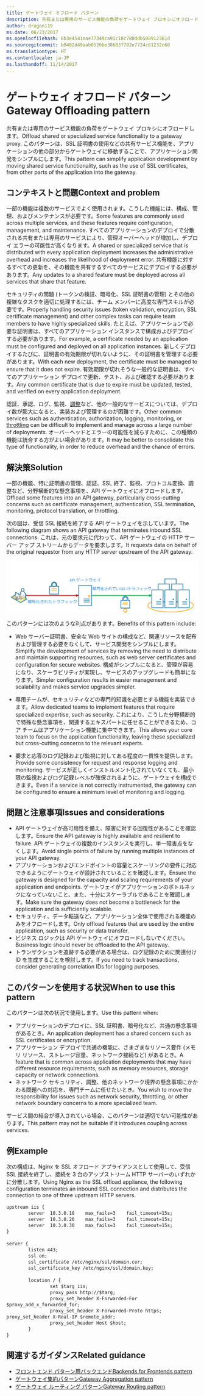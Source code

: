```yaml
---
title: ゲートウェイ オフロード パターン
description: 共有または専用のサービス機能の負荷をゲートウェイ プロキシにオフロードします。
author: dragon119
ms.date: 06/23/2017
ms.openlocfilehash: 6b3e4541aae77349ca91c18c788ddb508912361d
ms.sourcegitcommit: b0482d49aab0526be386837702e7724c61232c60
ms.translationtype: HT
ms.contentlocale: ja-JP
ms.lasthandoff: 11/14/2017
---
```

# <a name="gateway-offloading-pattern"></a><span data-ttu-id="50e45-103">ゲートウェイ オフロード パターン</span><span class="sxs-lookup"><span data-stu-id="50e45-103">Gateway Offloading pattern</span></span>

<span data-ttu-id="50e45-104">共有または専用のサービス機能の負荷をゲートウェイ プロキシにオフロードします。</span><span class="sxs-lookup"><span data-stu-id="50e45-104">Offload shared or specialized service functionality to a gateway proxy.</span></span> <span data-ttu-id="50e45-105">このパターンは、SSL 証明書の使用などの共有サービス機能を、アプリケーションの他の部分からゲートウェイに移動することで、アプリケーション開発をシンプルにします。</span><span class="sxs-lookup"><span data-stu-id="50e45-105">This pattern can simplify application development by moving shared service functionality, such as the use of SSL certificates, from other parts of the application into the gateway.</span></span>

## <a name="context-and-problem"></a><span data-ttu-id="50e45-106">コンテキストと問題</span><span class="sxs-lookup"><span data-stu-id="50e45-106">Context and problem</span></span>

<span data-ttu-id="50e45-107">一部の機能は複数のサービスでよく使用されます。こうした機能には、構成、管理、およびメンテナンスが必要です。</span><span class="sxs-lookup"><span data-stu-id="50e45-107">Some features are commonly used across multiple services, and these features require configuration, management, and maintenance.</span></span> <span data-ttu-id="50e45-108">すべてのアプリケーションのデプロイで分散される共有または専用のサービスにより、管理オーバーヘッドが増加し、デプロイ エラーの可能性が高くなります。</span><span class="sxs-lookup"><span data-stu-id="50e45-108">A shared or specialized service that is distributed with every application deployment increases the administrative overhead and increases the likelihood of deployment error.</span></span> <span data-ttu-id="50e45-109">共有機能に対するすべての更新を、その機能を共有するすべてのサービスにデプロイする必要があります。</span><span class="sxs-lookup"><span data-stu-id="50e45-109">Any updates to a shared feature must be deployed across all services that share that feature.</span></span>

<span data-ttu-id="50e45-110">セキュリティの問題 (トークンの検証、暗号化、SSL 証明書の管理) とその他の複雑なタスクを適切に処理するには、チーム メンバーに高度な専門スキルが必要です。</span><span class="sxs-lookup"><span data-stu-id="50e45-110">Properly handling security issues (token validation, encryption, SSL certificate management) and other complex tasks can require team members to have highly specialized skills.</span></span> <span data-ttu-id="50e45-111">たとえば、アプリケーションで必要な証明書は、すべてのアプリケーション インスタンスで構成およびデプロイする必要があります。</span><span class="sxs-lookup"><span data-stu-id="50e45-111">For example, a certificate needed by an application must be configured and deployed on all application instances.</span></span> <span data-ttu-id="50e45-112">新しくデプロイするたびに、証明書の有効期限が切れないように、その証明書を管理する必要があります。</span><span class="sxs-lookup"><span data-stu-id="50e45-112">With each new deployment, the certificate must be managed to ensure that it does not expire.</span></span> <span data-ttu-id="50e45-113">有効期限が切れそうな一般的な証明書は、すべてのアプリケーション デプロイで更新、テスト、および確認する必要があります。</span><span class="sxs-lookup"><span data-stu-id="50e45-113">Any common certificate that is due to expire must be updated, tested, and verified on every application deployment.</span></span>

<span data-ttu-id="50e45-114">認証、承認、ログ、監視、[調整](./throttling.md)など、他の一般的なサービスについては、デプロイ数が膨大になると、実装および管理するのが困難です。</span><span class="sxs-lookup"><span data-stu-id="50e45-114">Other common services such as authentication, authorization, logging, monitoring, or [throttling](./throttling.md) can be difficult to implement and manage across a large number of deployments.</span></span> <span data-ttu-id="50e45-115">オーバーヘッドとエラーの可能性を減らすために、この種類の機能は統合する方がよい場合があります。</span><span class="sxs-lookup"><span data-stu-id="50e45-115">It may be better to consolidate this type of functionality, in order to reduce overhead and the chance of errors.</span></span>

## <a name="solution"></a><span data-ttu-id="50e45-116">解決策</span><span class="sxs-lookup"><span data-stu-id="50e45-116">Solution</span></span>

<span data-ttu-id="50e45-117">一部の機能、特に証明書の管理、認証、SSL 終了、監視、プロトコル変換、調整など、分野横断的な懸念事項を、API ゲートウェイにオフロードします。</span><span class="sxs-lookup"><span data-stu-id="50e45-117">Offload some features into an API gateway, particularly cross-cutting concerns such as certificate management, authentication, SSL termination, monitoring, protocol translation, or throttling.</span></span> 

<span data-ttu-id="50e45-118">次の図は、受信 SSL 接続を終了する API ゲートウェイを示しています。</span><span class="sxs-lookup"><span data-stu-id="50e45-118">The following diagram shows an API gateway that terminates inbound SSL connections.</span></span> <span data-ttu-id="50e45-119">これは、元の要求元に代わって、API ゲートウェイの HTTP サーバー アップ ストリームからデータを要求します。</span><span class="sxs-lookup"><span data-stu-id="50e45-119">It requests data on behalf of the original requestor from any HTTP server upstream of the API gateway.</span></span>

 ![](./_images/gateway-offload.png)
 
<span data-ttu-id="50e45-120">このパターンには次のような利点があります。</span><span class="sxs-lookup"><span data-stu-id="50e45-120">Benefits of this pattern include:</span></span>

- <span data-ttu-id="50e45-121">Web サーバー証明書、安全な Web サイトの構成など、関連リソースを配布および管理する必要をなくして、サービス開発をシンプルにします。</span><span class="sxs-lookup"><span data-stu-id="50e45-121">Simplify the development of services by removing the need to distribute and maintain supporting resources, such as web server certificates and configuration for secure websites.</span></span> <span data-ttu-id="50e45-122">構成がシンプルになると、管理が容易になり、スケーラビリティが実現し、サービスのアップグレードも簡単になります。</span><span class="sxs-lookup"><span data-stu-id="50e45-122">Simpler configuration results in easier management and scalability and makes service upgrades simpler.</span></span>

- <span data-ttu-id="50e45-123">専用チームが、セキュリティなどの専門的知識を必要とする機能を実装できます。</span><span class="sxs-lookup"><span data-stu-id="50e45-123">Allow dedicated teams to implement features that require specialized expertise, such as security.</span></span> <span data-ttu-id="50e45-124">これにより、こうした分野横断的で特殊な懸念事項を、関連するエキスパートに任せることができるため、コア チームはアプリケーション機能に集中できます。</span><span class="sxs-lookup"><span data-stu-id="50e45-124">This allows your core team to focus on the application functionality, leaving these specialized but cross-cutting concerns to the relevant experts.</span></span>

- <span data-ttu-id="50e45-125">要求と応答のログ記録および監視に対してある程度の一貫性を提供します。</span><span class="sxs-lookup"><span data-stu-id="50e45-125">Provide some consistency for request and response logging and monitoring.</span></span> <span data-ttu-id="50e45-126">サービスが正しくインストルメント化されていなくても、最小限の監視およびログ記録レベルが確保されるように、ゲートウェイを構成できます。</span><span class="sxs-lookup"><span data-stu-id="50e45-126">Even if a service is not correctly instrumented, the gateway can be configured to ensure a minimum level of monitoring and logging.</span></span>

## <a name="issues-and-considerations"></a><span data-ttu-id="50e45-127">問題と注意事項</span><span class="sxs-lookup"><span data-stu-id="50e45-127">Issues and considerations</span></span>

- <span data-ttu-id="50e45-128">API ゲートウェイが高可用性を備え、障害に対する回復性があることを確認します。</span><span class="sxs-lookup"><span data-stu-id="50e45-128">Ensure the API gateway is highly available and resilient to failure.</span></span> <span data-ttu-id="50e45-129">API ゲートウェイの複数のインスタンスを実行し、単一障害点をなくします。</span><span class="sxs-lookup"><span data-stu-id="50e45-129">Avoid single points of failure by running multiple instances of your API gateway.</span></span> 
- <span data-ttu-id="50e45-130">アプリケーションおよびエンドポイントの容量とスケーリングの要件に対応できるようにゲートウェイが設計されていることを確認します。</span><span class="sxs-lookup"><span data-stu-id="50e45-130">Ensure the gateway is designed for the capacity and scaling requirements of your application and endpoints.</span></span> <span data-ttu-id="50e45-131">ゲートウェイがアプリケーションのボトルネックになっていないこと、また、十分にスケーラブルであることを確認します。</span><span class="sxs-lookup"><span data-stu-id="50e45-131">Make sure the gateway does not become a bottleneck for the application and is sufficiently scalable.</span></span>
- <span data-ttu-id="50e45-132">セキュリティ、データ転送など、アプリケーション全体で使用される機能のみをオフロードします。</span><span class="sxs-lookup"><span data-stu-id="50e45-132">Only offload features that are used by the entire application, such as security or data transfer.</span></span>
- <span data-ttu-id="50e45-133">ビジネス ロジックは API ゲートウェイにオフロードしないでください。</span><span class="sxs-lookup"><span data-stu-id="50e45-133">Business logic should never be offloaded to the API gateway.</span></span> 
- <span data-ttu-id="50e45-134">トランザクションを追跡する必要がある場合は、ログ記録のために関連付け ID を生成することを検討します。</span><span class="sxs-lookup"><span data-stu-id="50e45-134">If you need to track transactions, consider generating correlation IDs for logging purposes.</span></span>

## <a name="when-to-use-this-pattern"></a><span data-ttu-id="50e45-135">このパターンを使用する状況</span><span class="sxs-lookup"><span data-stu-id="50e45-135">When to use this pattern</span></span>

<span data-ttu-id="50e45-136">このパターンは次の状況で使用します。</span><span class="sxs-lookup"><span data-stu-id="50e45-136">Use this pattern when:</span></span>

- <span data-ttu-id="50e45-137">アプリケーションのデプロイに、SSL 証明書、暗号化など、共通の懸念事項があるとき。</span><span class="sxs-lookup"><span data-stu-id="50e45-137">An application deployment has a shared concern such as SSL certificates or encryption.</span></span>
- <span data-ttu-id="50e45-138">アプリケーション デプロイで共通の機能に、さまざまなリソース要件 (メモリ リソース、ストレージ容量、ネットワーク接続など) があるとき。</span><span class="sxs-lookup"><span data-stu-id="50e45-138">A feature that is common across application deployments that may have different resource requirements, such as memory resources, storage capacity or network connections.</span></span>
- <span data-ttu-id="50e45-139">ネットワーク セキュリティ、調整、他のネットワーク境界の懸念事項にかかわる問題への対応を、専門チームに任せたいとき。</span><span class="sxs-lookup"><span data-stu-id="50e45-139">You wish to move the responsibility for issues such as network security, throttling, or other network boundary concerns to a more specialized team.</span></span>

<span data-ttu-id="50e45-140">サービス間の結合が導入されている場合、このパターンは適切でない可能性があります。</span><span class="sxs-lookup"><span data-stu-id="50e45-140">This pattern may not be suitable if it introduces coupling across services.</span></span>

## <a name="example"></a><span data-ttu-id="50e45-141">例</span><span class="sxs-lookup"><span data-stu-id="50e45-141">Example</span></span>

<span data-ttu-id="50e45-142">次の構成は、Nginx を SSL オフロード アプライアンスとして使用して、受信 SSL 接続を終了し、接続を 3 台のアップストリーム HTTP サーバーのいずれかに分散します。</span><span class="sxs-lookup"><span data-stu-id="50e45-142">Using Nginx as the SSL offload appliance, the following configuration terminates an inbound SSL connection and distributes the connection to one of three upstream HTTP servers.</span></span>

```
upstream iis {
        server  10.3.0.10    max_fails=3    fail_timeout=15s;
        server  10.3.0.20    max_fails=3    fail_timeout=15s;
        server  10.3.0.30    max_fails=3    fail_timeout=15s;
}

server {
        listen 443;
        ssl on;
        ssl_certificate /etc/nginx/ssl/domain.cer;
        ssl_certificate_key /etc/nginx/ssl/domain.key;

        location / {
                set $targ iis;
                proxy_pass http://$targ;
                proxy_set_header X-Forwarded-For $proxy_add_x_forwarded_for;
                proxy_set_header X-Forwarded-Proto https;
proxy_set_header X-Real-IP $remote_addr;
                proxy_set_header Host $host;
        }
}
```

## <a name="related-guidance"></a><span data-ttu-id="50e45-143">関連するガイダンス</span><span class="sxs-lookup"><span data-stu-id="50e45-143">Related guidance</span></span>

- [<span data-ttu-id="50e45-144">フロントエンド パターン用バックエンド</span><span class="sxs-lookup"><span data-stu-id="50e45-144">Backends for Frontends pattern</span></span>](./backends-for-frontends.md)
- [<span data-ttu-id="50e45-145">ゲートウェイ集約パターン</span><span class="sxs-lookup"><span data-stu-id="50e45-145">Gateway Aggregation pattern</span></span>](./gateway-aggregation.md)
- [<span data-ttu-id="50e45-146">ゲートウェイ ルーティング パターン</span><span class="sxs-lookup"><span data-stu-id="50e45-146">Gateway Routing pattern</span></span>](./gateway-routing.md)

